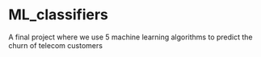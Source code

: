 # ML_classifiers

A final project where we use 5 machine learning algorithms to predict the churn of telecom customers

